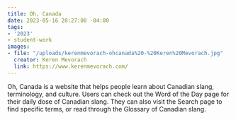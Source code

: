 ```yaml
---
title: Oh, Canada
date: 2023-05-16 20:27:00 -04:00
tags:
- '2023'
- student-work
images:
- file: "/uploads/kerenmevorach-ohcanada%20-%20Keren%20Mevorach.jpg"
  creator: Keren Mevorach
  link: https://www.kerenmevorach.com/
---
```


Oh, Canada is a website that helps people learn about Canadian slang, terminology, and culture. Users can check out the Word of the Day page for their daily dose of Canadian slang. They can also visit the Search page to find specific terms, or read through the Glossary of Canadian slang.